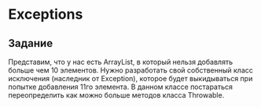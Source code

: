 # Exceptions
## Задание
Представим, что у нас есть ArrayList, в который нельзя добавлять больше чем 10 элементов. Нужно разработать свой собственный класс исключения (наследник от Exception), которое будет выкидываться при попытке добавления 11го элемента.
В данном классе постараться переопределить как можно больше методов класса Throwable.
